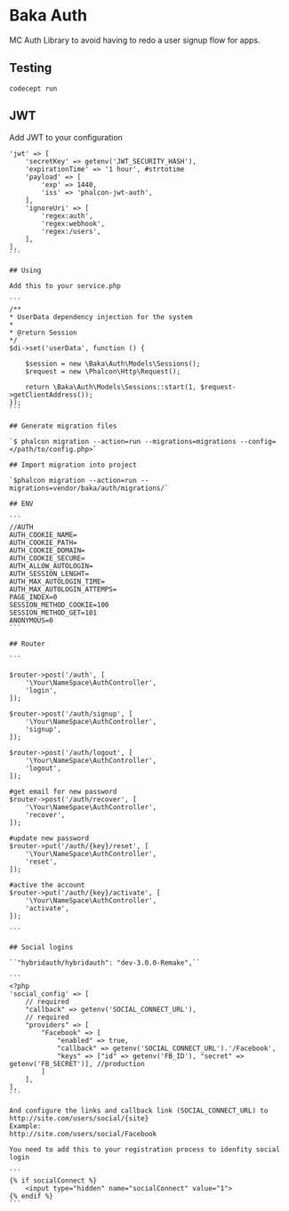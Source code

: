 # Baka Auth

MC Auth Library to avoid having to redo a user signup flow for apps.

## Testing

```
codecept run
```

## JWT
Add JWT to your configuration

````
'jwt' => [
    'secretKey' => getenv('JWT_SECURITY_HASH'),
    'expirationTime' => '1 hour', #strtotime
    'payload' => [
        'exp' => 1440,
        'iss' => 'phalcon-jwt-auth',
    ],
    'ignoreUri' => [
        'regex:auth',
        'regex:webhook',
        'regex:/users',
    ],
],
```

## Using

Add this to your service.php

```
/**
* UserData dependency injection for the system
*
* @return Session
*/
$di->set('userData', function () {

    $session = new \Baka\Auth\Models\Sessions();
    $request = new \Phalcon\Http\Request();

    return \Baka\Auth\Models\Sessions::start(1, $request->getClientAddress());
});
```

## Generate migration files

`$ phalcon migration --action=run --migrations=migrations --config=</path/to/config.php>`

## Import migration into project

`$phalcon migration --action=run --migrations=vendor/baka/auth/migrations/`

## ENV

```
//AUTH
AUTH_COOKIE_NAME=
AUTH_COOKIE_PATH=
AUTH_COOKIE_DOMAIN=
AUTH_COOKIE_SECURE=
AUTH_ALLOW_AUTOLOGIN=
AUTH_SESSION_LENGHT=
AUTH_MAX_AUTOLOGIN_TIME=
AUTH_MAX_AUTOLOGIN_ATTEMPS=
PAGE_INDEX=0
SESSION_METHOD_COOKIE=100
SESSION_METHOD_GET=101
ANONYMOUS=0
```

## Router

```

$router->post('/auth', [
    '\Your\NameSpace\AuthController',
    'login',
]);

$router->post('/auth/signup', [
    '\Your\NameSpace\AuthController',
    'signup',
]);

$router->post('/auth/logout', [
    '\Your\NameSpace\AuthController',
    'logout',
]);

#get email for new password
$router->post('/auth/recover', [
    '\Your\NameSpace\AuthController',
    'recover',
]);

#update new password
$router->put('/auth/{key}/reset', [
    '\Your\NameSpace\AuthController',
    'reset',
]);

#active the account
$router->put('/auth/{key}/activate', [
    '\Your\NameSpace\AuthController',
    'activate',
]);

```

## Social logins

``"hybridauth/hybridauth": "dev-3.0.0-Remake",``

```
<?php
'social_config' => [
    // required
    "callback" => getenv('SOCIAL_CONNECT_URL'),
    // required
    "providers" => [
        "Facebook" => [
            "enabled" => true,
            "callback" => getenv('SOCIAL_CONNECT_URL').'/Facebook',
            "keys" => ["id" => getenv('FB_ID'), "secret" => getenv('FB_SECRET')], //production
        ]
    ],
],
```

And configure the links and callback link (SOCIAL_CONNECT_URL) to
http://site.com/users/social/{site}
Example:
http://site.com/users/social/Facebook

You need to add this to your registration process to idenfity social login

```
{% if socialConnect %}
    <input type="hidden" name="socialConnect" value="1">
{% endif %}
```
